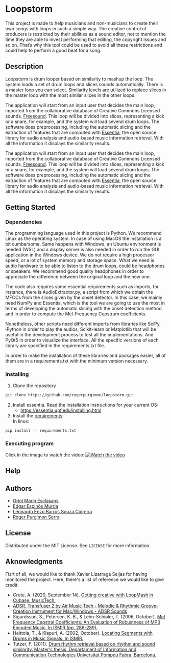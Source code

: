 # Loopstorm
This project is made to help musicians and non-musicians to create their own songs with loops in such a simple way. The creative control of producers is restricted by their abilities as a sound editor, not to mention the time they are able to invest performing that editing, the copyright issues and so on. That’s why this tool could be used to avoid all these restrictions and could help to perform a good beat for a song.

## Description
Loopstorm is drum looper based on similarity to mashup the loop. The system loads a set of drum loops and slices sounds automatically. There is a master loop you can select. Similarity levels are utilized to replace slices in the master loop with the most similar slices in the other loops.


The application will start from an input user that decides the main loop, imported from the collaborative database of Creative Commons Licensed sounds, [Freesound][1]. This loop will be divided into slices, representing a kick or a snare, for example, and the system will load several drum loops. The software does preprocessing, including the automatic slicing and the extraction of features that are computed with [Essentia][2], the open source library for audio analysis and audio-based music information retrieval, With all the information it displays the similarity results.

The application will start from an input user that decides the main loop, imported from the collaborative database of Creative Commons Licensed sounds, [Freesound][1]. This loop will be divided into slices, representing a kick or a snare, for example, and the system will load several drum loops. The software does preprocessing, including the automatic slicing and the extraction of features that are computed with [Essentia][2], the open source library for audio analysis and audio-based music information retrieval. With all the information it displays the similarity results.


## Getting Started
### Dependencies
The programming language used in this project is Python. We recommend Linux as the operating system. In case of using MacOS the installation is a bit cumbersome. Same happens with Windows, an Ubuntu environment is needed (WSL) and a display server is also needed in order to run the GUI application in the Windows device. We do not require a high processor speed, or a lot of system memory and storage space. What we need is audio hardware to be able to listen to the  drum loops, could be headphones or speakers. We recommend good quality headphones in order to appreciate the difference between the original loop and the new one. 

The code also requires some essential requirements such as imports, for instance, there is AudioExtractor.py, a script from which we obtain the MFCCs from the slices given by the onset detector. In this case, we mainly need NumPy and Essentia, which is the tool we are going to use the most in terms of developing the automatic slicing with the onset detection method and in order to compute the Mel-Frequency Cepstrum coefficients.

Nonetheless, other scripts need different imports from libraries like SciPy, IPython in order to play the audios, Scikit-learn or Matplotlib that will be useful in the development process to test all the implementations. And PyQt5 in order to visualize the interface. All the specific versions of each library are specified in the requirements.txt file.

In order to make the installation of these libraries and packages easier, all of them are in a requirements.txt with the minimum version necessary.


### Installing
1. Clone the repository
  ```sh
  git clone https://github.com/rogerpurgimon/loopstorm.git
  ```

2. Install essentia. Read the installation instructions for your current OS:
    * https://essentia.upf.edu/installing.html
3. Install the [requirements][3]:
<br/>In linux:

```sh
pip install -r requirements.txt
```


### Executing program
Click in the image to watch the video:
[![Watch the video](https://user-images.githubusercontent.com/47043537/176467653-6472ffed-3675-4550-b986-223b37f18f09.PNG)](https://drive.google.com/file/d/1HDuZrbd0VSElPXVJa_I8fys9b9Il735X/view?usp=sharing)

## Help

## Authors
  * [Oriol Marín Esclasans][4]
  * [Edgar Espinós Murria][5]
  * [Leonardo Enzo Barros Souza Cidreira][6]
  * [Roger Purgimon Serra][7]

## License
Distributed under the MIT License. See ``` LICENSE ``` for more information.

## Aknowledgments
Fisrt of all, we would like to thank Xavier Lizarraga Seijas for having monitored the project.
Here, there's a list of reference we would like to give credit:

* Crute, A. (2020, September 14). [Getting creative with LoopMash in Cubase. MusicTech.][8]
* [ADSR, Transfuser 2 by Air Music Tech - Melodic & Rhythmic Groove-Creation Instrument for Mac/Windows - ADSR Sounds ][9]
* Sigurdsson, S., Petersen, K. B., & Lehn-Schiøler, T. (2006, October). [Mel Frequency Cepstral Coefficients: An Evaluation of Robustness of MP3 Encoded Music. In ISMIR (pp. 286-289).][10]
* Heittola, T., & Klapuri, A. (2002, October). [Locating Segments with Drums in Music Signals. In ISMIR.][11]
* Tutzer, F. (2011). [Drum rhythm retrieval based on rhythm and sound similarity. Master's thesis, Departament of Information and Communication Technologies Universitat Pompeu Fabra, Barcelona.][12]

[1]:https://freesound.org/ "Freesound"
[2]:https://github.com/MTG/essentia

[3]:https://github.com/rogerpurgimon/loopstorm/blob/main/requirements.txt

[4]:https://github.com/Uriiol1808
[5]:https://github.com/u172926
[6]:https://github.com/leonardbalm
[7]:https://github.com/rogerpurgimon
[8]:https://musictech.com/tutorials/cubase/getting-creative-with-loopmash-in-cubase/
[9]:https://www.adsrsounds.com/product/software/air-music-tech-transfuser-2-groove-creation-instrument/
[10]:https://www.academia.edu/29410364/Mel_frequency_cepstral_coefficients_An_evaluation_of_robustness_of_mp3_encoded_music
[11]:https://www.researchgate.net/publication/2537192_Locating_Segments_with_Drums_in_Music_Signals
[12]:https://vdocument.in/drum-rhythm-retrieval-based-on-rhythm-and-sound-mtgupfedututzer-felix-master-thesis-2011pdf.html?page=1

